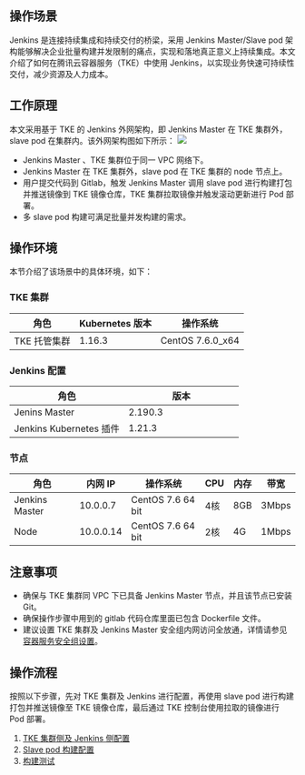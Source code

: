 ## 操作场景

Jenkins 是连接持续集成和持续交付的桥梁，采用 Jenkins Master/Slave pod 架构能够解决企业批量构建并发限制的痛点，实现和落地真正意义上持续集成。本文介绍了如何在腾讯云容器服务（TKE）中使用 Jenkins，以实现业务快速可持续性交付，减少资源及人力成本。

## 工作原理
本文采用基于 TKE 的 Jenkins 外网架构，即 Jenkins Master 在 TKE 集群外，slave pod 在集群内。该外网架构图如下所示：
![](https://main.qcloudimg.com/raw/e26d2b0778ba27ea2b77cb5f31079ae7.jpg)

- Jenkins Master 、TKE 集群位于同一 VPC 网络下。
- Jenkins Master 在 TKE 集群外，slave pod 在 TKE 集群的 node 节点上。
- 用户提交代码到 Gitlab，触发 Jenkins Master 调用 slave pod 进行构建打包并推送镜像到 TKE 镜像仓库，TKE 集群拉取镜像并触发滚动更新进行 Pod 部署。
- 多 slave pod 构建可满足批量并发构建的需求。

## 操作环境

本节介绍了该场景中的具体环境，如下：

### TKE 集群
| 角色 | Kubernetes 版本 | 操作系统 |
|---------|---------|---------|
| TKE 托管集群 | 1.16.3 | CentOS 7.6.0_x64 |

### Jenkins 配置
<table>
<thead>
<tr>
<th style="width:50%">角色</th>
<th>版本</th>
</tr>
</thead>
<tbody><tr>
<td>Jenins Master</td>
<td>2.190.3</td>
</tr>
<tr>
<td>Jenkins Kubernetes 插件</td>
<td>1.21.3</td>
</tr>
</tbody></table>

###  节点
| 角色 | 内网 IP | 操作系统 | CPU | 内存 | 带宽 |
|---------|---------|---------|---------|--------|--------|
| Jenkins Master | 10.0.0.7 | CentOS 7.6 64 bit | 4核 | 8GB | 3Mbps |
| Node | 10.0.0.14 | CentOS 7.6 64 bit | 2核 | 4G | 1Mbps |


## 注意事项
- 确保与 TKE 集群同 VPC 下已具备 Jenkins Master 节点，并且该节点已安装 Git。
- 确保操作步骤中用到的 gitlab 代码仓库里面已包含 Dockerfile 文件。
- 建议设置 TKE 集群及 Jenkins Master 安全组内网访问全放通，详情请参见 [容器服务安全组设置](https://intl.cloud.tencent.com/document/product/457/9084)。

## 操作流程
按照以下步骤，先对 TKE 集群及 Jenkins 进行配置，再使用 slave pod 进行构建打包并推送镜像至 TKE 镜像仓库，最后通过 TKE 控制台使用拉取的镜像进行 Pod 部署。
1.  [TKE 集群侧及 Jenkins 侧配置](https://intl.cloud.tencent.com/document/product/457/34867) 
2.  [Slave pod 构建配置](https://intl.cloud.tencent.com/document/product/457/34868)
3.  [构建测试](https://intl.cloud.tencent.com/document/product/457/34869)
